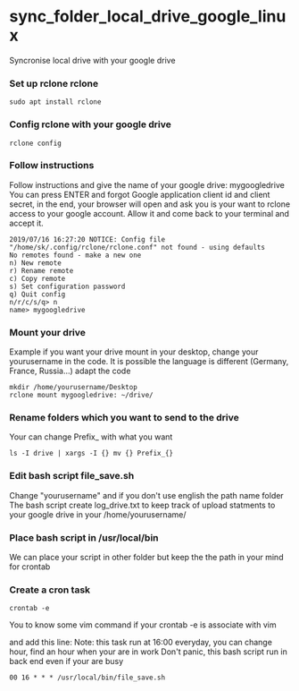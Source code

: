 # sync_folder_local_drive_google_linux
Syncronise local drive with your google drive

### Set up rclone rclone

```sudo apt install rclone```

### Config rclone with your google drive

```rclone config```

### Follow instructions 

Follow instructions and give the name of your google drive: mygoogledrive
You can press ENTER and forgot Google application client id and client secret, 
in the end, your browser will open and ask you is your want to rclone access to your google account. Allow it and come back to your terminal and accept it. 

```
2019/07/16 16:27:20 NOTICE: Config file "/home/sk/.config/rclone/rclone.conf" not found - using defaults
No remotes found - make a new one
n) New remote
r) Rename remote
c) Copy remote
s) Set configuration password
q) Quit config
n/r/c/s/q> n
name> mygoogledrive
```


### Mount your drive

Example if you want your drive mount in your desktop, change your yourusername in the code.
It is possible the language is different (Germany, France, Russia...) adapt the code

```
mkdir /home/yourusername/Desktop
rclone mount mygoogledrive: ~/drive/
```

### Rename folders which you want to send to the drive

Your can change Prefix_ with what you want 

```ls -I drive | xargs -I {} mv {} Prefix_{}```

### Edit bash script file_save.sh

Change "yourusername" and if you don't use english the path name folder
The bash script create log_drive.txt to keep track of upload statments to your google drive in your /home/yourusername/

### Place bash script in /usr/local/bin

We can place your script in other folder but keep the the path in your mind for crontab

### Create a cron task

```crontab -e``` 

You to know some vim command if your crontab -e is associate with vim

and add this line:
Note: this task run at 16:00 everyday, you can change hour, find an hour when your are in work
Don't panic, this  bash script run in back end even if your are busy 

```00 16 * * * /usr/local/bin/file_save.sh```



